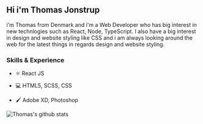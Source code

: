## Hi i'm Thomas Jonstrup
i'm Thomas from Denmark and i'm a Web Developer who has big interest in new technlogies such as React, Node, TypeScript. I also have a big interest in design and website styling like CSS and i am always looking around the web for the latest things in regards design and website styling.

### Skills & Experience

- :atom_symbol: React JS

- :computer: HTML5, SCSS, CSS

- :paintbrush: Adobe XD, Photoshop

![Thomas's github stats](https://github-readme-stats.vercel.app/api?username=thomasjonstrup&show_icons=true)

<!--
**thomasjonstrup/thomasjonstrup** is a ✨ _special_ ✨ repository because its `README.md` (this file) appears on your GitHub profile.

Here are some ideas to get you started:

- 🔭 I’m currently working on ...
- 🌱 I’m currently learning ...
- 👯 I’m looking to collaborate on ...
- 🤔 I’m looking for help with ...
- 💬 Ask me about ...
- 📫 How to reach me: ...
- 😄 Pronouns: ...
- ⚡ Fun fact: ...
-->
